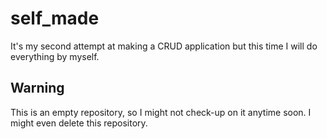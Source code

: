 # self_made
It's my second attempt at making a CRUD application but this time I will do everything by myself.

## Warning
This is an empty repository, so I might not check-up on it anytime soon.
I might even delete this repository.
